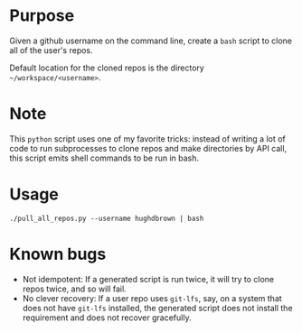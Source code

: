# Purpose
Given a github username on the command line, create a `bash` script to clone all of the user's repos.

Default location for the cloned repos is the directory `~/workspace/<username>`.

# Note
This `python` script uses one of my favorite tricks: instead of writing a lot of code to run subprocesses to clone repos and make directories by
API call, this script emits shell commands to be run in bash.

# Usage
```
./pull_all_repos.py --username hughdbrown | bash
```

# Known bugs
- Not idempotent:
If a generated script is run twice, it will try to clone repos twice, and so will fail.
- No clever recovery:
If a user repo uses `git-lfs`, say, on a system that does not have `git-lfs` installed, the generated script does not install the 
requirement and  does not recover gracefully.

